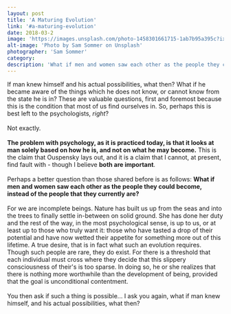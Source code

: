 ```yaml
---
layout: post
title: 'A Maturing Evolution'
link: '#a-maturing-evolution'
date: 2018-03-2
image: 'https://images.unsplash.com/photo-1458301661715-1ab7b95a395c?ixlib=rb-0.3.5&s=18610fe57ffe91b2aca4debb4df88bf5&auto=format&fit=crop&w=2847&q=80'
alt-image: 'Photo by Sam Sommer on Unsplash'
photographer: 'Sam Sommer'
category:
description: 'What if men and women saw each other as the people they could become, instead of the people that they currently are.'
---
```


If man knew himself and his actual possibilities, what then? What if he became aware of the things which he does not know, or cannot know from the state he is in? These are valuable questions, first and foremost because this is the condition that most of us find ourselves in. So, perhaps this is best left to the psychologists, *right*?
<br/>
<br/>
Not exactly.
<br/>
<br/>
**The problem with psychology, as it is practiced today, is that it looks at man solely based on how he is, and not on what he may become.** This is the claim that Ouspensky lays out, and it is a claim that I cannot, at present, find fault with - though I believe **both are important**. 
<br>
<br>
Perhaps a better question than those shared before is as follows: **What if men and women saw each other as the people they could become, instead of the people that they currently are?** 
<br/>
<br/>
For we are incomplete beings. Nature has built us up from the seas and into the trees to finally settle in-between on solid ground. She has done her duty and the rest of the way, in the most psychological sense, is up to us, or at least up to those who truly want it: those who have tasted a drop of their potential and have now wetted their appetite for something more out of this lifetime. A true desire, that is in fact what such an evolution requires. Though such people are rare, they do exist. For there is a threshold that each individual must cross where they decide that this slippery consciousness of their's is too sparse. In doing so, he or she realizes that there is nothing more worthwhile than the development of being, provided that the goal is unconditional contentment.
<br/>
<br/>
You then ask if such a thing is possible... I ask you again, what if man knew himself, and his actual possibilities, what then?




